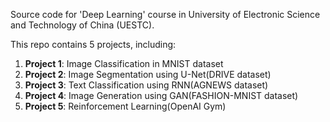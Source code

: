 Source code for 'Deep Learning' course in University of Electronic Science and Technology of China (UESTC).

This repo contains 5 projects, including:

1. **Project 1**: Image Classification in MNIST dataset
2. **Project 2**: Image Segmentation using U-Net(DRIVE dataset)
3. **Project 3**: Text Classification using RNN(AGNEWS dataset)
4. **Project 4**: Image Generation using GAN(FASHION-MNIST dataset)
5. **Project 5**: Reinforcement Learning(OpenAI Gym)